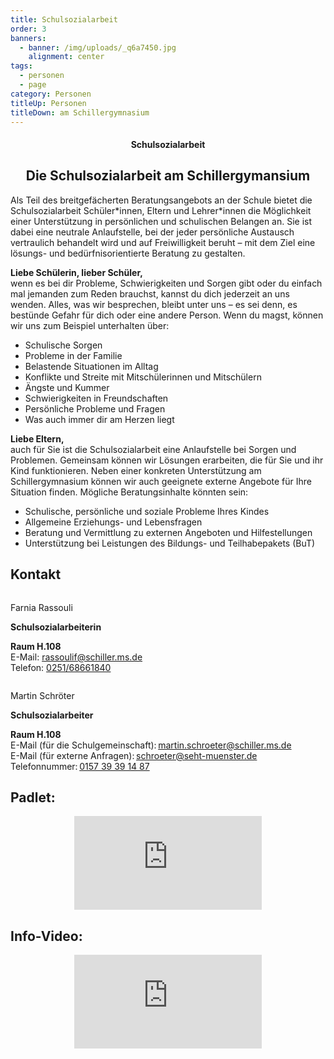```yaml
---
title: Schulsozialarbeit
order: 3
banners:
  - banner: /img/uploads/_q6a7450.jpg
    alignment: center
tags:
  - personen
  - page
category: Personen
titleUp: Personen
titleDown: am Schillergymnasium
---
```

<center><div class="title"><h4>Schulsozialarbeit</h4><h2>Die Schulsozialarbeit am Schillergymansium </h2></div></center>

Als Teil des breitgefächerten Beratungsangebots an der Schule bietet die Schulsozialarbeit Schüler\*innen, Eltern und Lehrer\*innen die Möglichkeit einer Unterstützung in persönlichen und schulischen Belangen an. Sie ist dabei eine neutrale Anlaufstelle, bei der jeder persönliche Austausch vertraulich behandelt wird und auf Freiwilligkeit beruht – mit dem Ziel eine lösungs- und bedürfnisorientierte Beratung zu gestalten. 

**Liebe Schülerin, lieber Schüler,** \
wenn es bei dir Probleme, Schwierigkeiten und Sorgen gibt oder du einfach mal jemanden zum Reden brauchst, kannst du dich jederzeit an uns wenden. Alles, was wir besprechen, bleibt unter uns – es sei denn, es bestünde Gefahr für dich oder eine andere Person. Wenn du magst, können wir uns zum Beispiel unterhalten über: 

* Schulische Sorgen 
* Probleme in der Familie 
* Belastende Situationen im Alltag 
* Konflikte und Streite mit Mitschülerinnen und Mitschülern 
* Ängste und Kummer 
* Schwierigkeiten in Freundschaften 
* Persönliche Probleme und Fragen 
* Was auch immer dir am Herzen liegt 

**Liebe Eltern,** \
auch für Sie ist die Schulsozialarbeit eine Anlaufstelle bei Sorgen und Problemen. Gemeinsam können wir Lösungen erarbeiten, die für Sie und ihr Kind funktionieren. Neben einer konkreten Unterstützung am Schillergymnasium können wir auch geeignete externe Angebote für Ihre Situation finden. Mögliche Beratungsinhalte könnten sein: 

* Schulische, persönliche und soziale Probleme Ihres Kindes 
* Allgemeine Erziehungs- und Lebensfragen 
* Beratung und Vermittlung zu externen Angeboten und Hilfestellungen 
* Unterstützung bei Leistungen des Bildungs- und Teilhabepakets (BuT) 

## Kontakt

<div class="person"><div><center><img src="/img/uploads/ras.jpg" alt=""></center><div class="description"><p>Farnia Rassouli</p><p><b>Schulsozialarbeiterin</b></p></div></div></div>

**Raum H.108** \
E-Mail: [rassoulif@schiller.ms.de ](mailto:rassoulif@schiller.ms.de)\
Telefon: [0251/68661840 ](tel:0251/68661840)

<div class="person"><div><center><img src="/img/uploads/SCÖ.jpg" alt=""></center><div class="description"><p>Martin Schröter</p><p><b>Schulsozialarbeiter</b></p></div></div></div>

**Raum H.108** \
E-Mail (für die Schulgemeinschaft): [martin.schroeter@schiller.ms.de ](mailto:martin.schroeter@schiller.ms.de)\
E-Mail (für externe Anfragen): [schroeter@seht-muenster.de ](mailto:schroeter@seht-muenster.de)\
Telefonnummer: [0157 39 39 14 87 ](<tel:0157 39 39 14 87>)

## Padlet:

<center><iframe class="embet component" src="https://padlet.com/schillergymnasiummuenster/schulsozialarbeit" title="Embet" frameborder="0"></iframe></center>

## Info-Video:

<center><iframe class="youtube component" src="https://www.youtube.com/embed/2aPXFwdddAM??????si=fwYUPNAgq_2mM5Ht" title="YouTube video player" frameborder="0" allow="accelerometer; autoplay; clipboard-write; encrypted-media; gyroscope; picture-in-picture; web-share" allowfullscreen></iframe></center>
